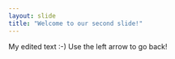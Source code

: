 ```yaml
---
layout: slide
title: "Welcome to our second slide!"
---
```

My edited text :-)
Use the left arrow to go back!
